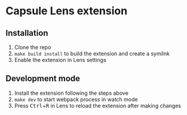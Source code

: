 # Capsule Lens extension

## Installation

1. Clone the repo
2. `make build install` to build the extension and create a symilnk
3. Enable the extension in Lens settings

## Development mode

1. Install the extension following the steps above
2. `make dev` to start webpack process in watch mode
3. Press <kbd>Ctrl</kbd>+<kbd>R</kbd> in Lens to reload the extension after making changes